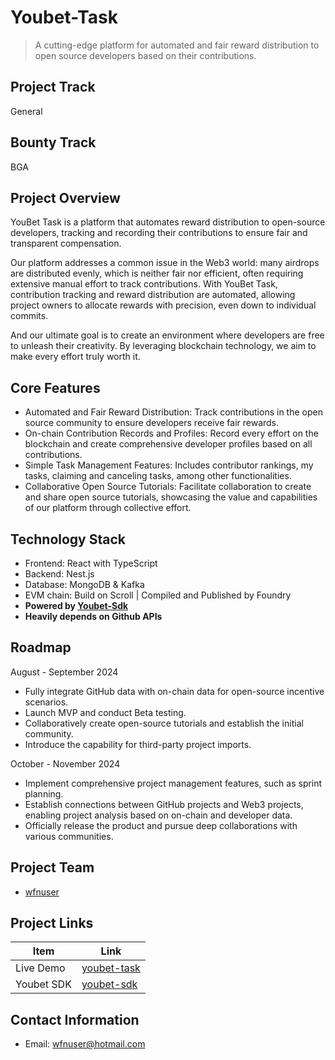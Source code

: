 # Youbet-Task

> A cutting-edge platform for automated and fair reward distribution to open source developers based on their contributions.

## Project Track

General

## Bounty Track

BGA

## Project Overview

YouBet Task is a platform that automates reward distribution to open-source developers, tracking and recording their contributions to ensure fair and transparent compensation.

Our platform addresses a common issue in the Web3 world: many airdrops are distributed evenly, which is neither fair nor efficient, often requiring extensive manual effort to track contributions. With YouBet Task, contribution tracking and reward distribution are automated, allowing project owners to allocate rewards with precision, even down to individual commits.

And our ultimate goal is to create an environment where developers are free to unleash their creativity. By leveraging blockchain technology, we aim to make every effort truly worth it.

## Core Features

- Automated and Fair Reward Distribution: Track contributions in the open source community to ensure developers receive fair rewards.
- On-chain Contribution Records and Profiles: Record every effort on the blockchain and create comprehensive developer profiles based on all contributions.
- Simple Task Management Features: Includes contributor rankings, my tasks, claiming and canceling tasks, among other functionalities.
- Collaborative Open Source Tutorials: Facilitate collaboration to create and share open source tutorials, showcasing the value and capabilities of our platform through collective effort.

## Technology Stack

- Frontend: React with TypeScript
- Backend: Nest.js
- Database: MongoDB & Kafka
- EVM chain: Build on Scroll | Compiled and Published by Foundry
- **Powered by [Youbet-Sdk](youbetdao.github.io)**
- **Heavily depends on Github APIs**

## Roadmap

August - September 2024

- Fully integrate GitHub data with on-chain data for open-source incentive scenarios.
- Launch MVP and conduct Beta testing.
- Collaboratively create open-source tutorials and establish the initial community.
- Introduce the capability for third-party project imports.

October - November 2024

- Implement comprehensive project management features, such as sprint planning.
- Establish connections between GitHub projects and Web3 projects, enabling project analysis based on on-chain and developer data.
- Officially release the product and pursue deep collaborations with various communities.

## Project Team

- [wfnuser](https://github.com/wfnuser)

## Project Links

| Item       | Link                                            |
| ---------- | ----------------------------------------------- |
| Live Demo  | [youbet-task](https://youbet-task.netlify.app/) |
| Youbet SDK | [youbet-sdk](https://youbetdao.github.io/)      |

## Contact Information

- Email: [wfnuser@hotmail.com](mailto:wfnuser@hotmail.com)
